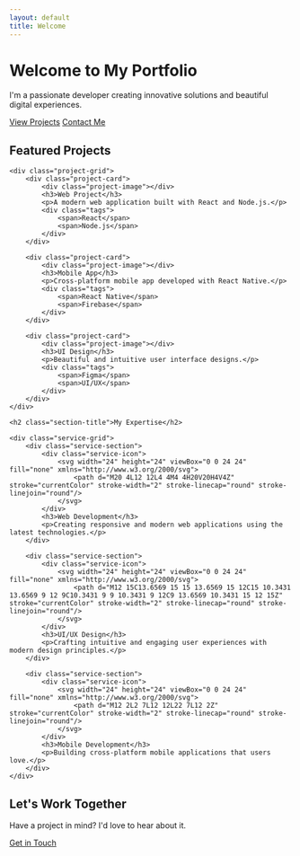 ```yaml
---
layout: default
title: Welcome
---
```


<div class="hero">
    <div class="container">
        <h1>Welcome to My Portfolio</h1>
        <p>I'm a passionate developer creating innovative solutions and beautiful digital experiences.</p>
        <div class="button-group">
            <a href="/projects" class="button">View Projects</a>
            <a href="/contact" class="button button-outline">Contact Me</a>
        </div>
    </div>
</div>

<div class="container">
    <h2 class="section-title">Featured Projects</h2>

    <div class="project-grid">
        <div class="project-card">
            <div class="project-image"></div>
            <h3>Web Project</h3>
            <p>A modern web application built with React and Node.js.</p>
            <div class="tags">
                <span>React</span>
                <span>Node.js</span>
            </div>
        </div>

        <div class="project-card">
            <div class="project-image"></div>
            <h3>Mobile App</h3>
            <p>Cross-platform mobile app developed with React Native.</p>
            <div class="tags">
                <span>React Native</span>
                <span>Firebase</span>
            </div>
        </div>

        <div class="project-card">
            <div class="project-image"></div>
            <h3>UI Design</h3>
            <p>Beautiful and intuitive user interface designs.</p>
            <div class="tags">
                <span>Figma</span>
                <span>UI/UX</span>
            </div>
        </div>
    </div>

    <h2 class="section-title">My Expertise</h2>
    
    <div class="service-grid">
        <div class="service-section">
            <div class="service-icon">
                <svg width="24" height="24" viewBox="0 0 24 24" fill="none" xmlns="http://www.w3.org/2000/svg">
                    <path d="M20 4L12 12L4 4M4 4H20V20H4V4Z" stroke="currentColor" stroke-width="2" stroke-linecap="round" stroke-linejoin="round"/>
                </svg>
            </div>
            <h3>Web Development</h3>
            <p>Creating responsive and modern web applications using the latest technologies.</p>
        </div>

        <div class="service-section">
            <div class="service-icon">
                <svg width="24" height="24" viewBox="0 0 24 24" fill="none" xmlns="http://www.w3.org/2000/svg">
                    <path d="M12 15C13.6569 15 15 13.6569 15 12C15 10.3431 13.6569 9 12 9C10.3431 9 9 10.3431 9 12C9 13.6569 10.3431 15 12 15Z" stroke="currentColor" stroke-width="2" stroke-linecap="round" stroke-linejoin="round"/>
                </svg>
            </div>
            <h3>UI/UX Design</h3>
            <p>Crafting intuitive and engaging user experiences with modern design principles.</p>
        </div>

        <div class="service-section">
            <div class="service-icon">
                <svg width="24" height="24" viewBox="0 0 24 24" fill="none" xmlns="http://www.w3.org/2000/svg">
                    <path d="M12 2L2 7L12 12L22 7L12 2Z" stroke="currentColor" stroke-width="2" stroke-linecap="round" stroke-linejoin="round"/>
                </svg>
            </div>
            <h3>Mobile Development</h3>
            <p>Building cross-platform mobile applications that users love.</p>
        </div>
    </div>
</div>

<div class="contact-section">
    <div class="container">
        <h2>Let's Work Together</h2>
        <p>Have a project in mind? I'd love to hear about it.</p>
        <a href="/contact" class="button">Get in Touch</a>
    </div>
</div>

<style>
.project-grid {
  display: grid;
  grid-template-columns: repeat(auto-fit, minmax(300px, 1fr));
  gap: 2rem;
  margin: 2rem 0;
}

.service-grid {
  display: grid;
  grid-template-columns: repeat(auto-fit, minmax(250px, 1fr));
  gap: 2rem;
  margin: 2rem 0;
}

@media (max-width: 768px) {
  .project-grid, .service-grid {
    grid-template-columns: 1fr;
  }
}
</style> 